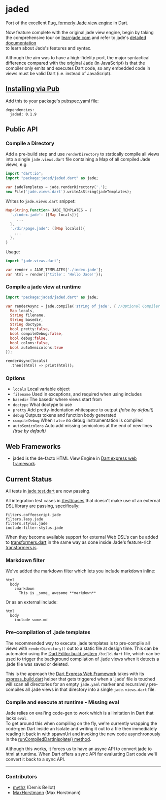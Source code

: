 jaded
=====

Port of the excellent [Pug, formerly Jade view engine](https://github.com/pugjs/pug#rename-from-jade) in Dart.

Now feature complete with the original jade view engine, begin by taking the comprehensive tour on
[learnjade.com](http://www.learnjade.com/) and refer to jade's 
[detailed documentation](https://github.com/visionmedia/jade#readme-contents)  
to learn about Jade's features and syntax. 

Although the aim was to have a high-fidelity port, the major syntactical difference compared with 
the original Jade (in JavaScript) is that the compiler only emits and executes Dart code, so any 
embedded code in views must be valid Dart (i.e. instead of JavaScript).

## [Installing via Pub](http://pub.dartlang.org/packages/jaded)	

Add this to your package's pubspec.yaml file:

	dependencies:
	  jaded: 0.1.9

## Public API

### Compile a Directory 

Add a pre-build step and use `renderDirectory` to statically compile all views into a single 
`jade.views.dart` file containing a Map of all compiled Jade views, e.g:

```dart
import "dart:io";
import "package:jaded/jaded.dart" as jade;

var jadeTemplates = jade.renderDirectory('.');
new File('jade.views.dart').writeAsString(jadeTemplates);
```

Writes to `jade.views.dart` snippet:

```dart
Map<String,Function> JADE_TEMPLATES = {
  './index.jade': ([Map locals]){
     ...
  },
  './dir/page.jade': ([Map locals]){
    ...
  },
}
```

Usage:

```dart
import "jade.views.dart";

var render = JADE_TEMPLATES['./index.jade'];
var html = render({'title': 'Hello Jade!'});
```

### Compile a jade view at runtime

```dart
import "package:jaded/jaded.dart" as jade;

var renderAsync = jade.compile('string of jade', { //Optional Compiler Defaults:    
  Map locals,
  String filename,
  String basedir,
  String doctype,
  bool pretty:false,
  bool compileDebug:false,
  bool debug:false,
  bool colons:false,
  bool autoSemicolons:true  
});

renderAsync(locals)
  .then((html) => print(html));
```

### Options

 - `locals`    Local variable object
 - `filename`  Used in exceptions, and required when using includes
 - `basedir`   The basedir where views start from
 - `doctype`   What doctype to use
 - `pretty`    Add pretty-indentation whitespace to output _(false by default)_
 - `debug`     Outputs tokens and function body generated
 - `compileDebug`  When `false` no debug instrumentation is compiled
 - `autoSemicolons`  Auto add missing semicolons at the end of new lines _(true by default)_
 
## Web Frameworks

 - jaded is the de-facto HTML View Engine in [Dart express web framework](https://github.com/dartist/express). 

## Current Status

All tests in 
[jade.test.dart](https://github.com/dartist/jaded/blob/master/test/jade.test.dart) 
are now passing.

All integration test cases in 
[/test/cases](https://github.com/dartist/jaded/tree/master/test/cases) 
that doesn't make use of an external DSL library are passing, specifically:  

    filters.coffeescript.jade
    filters.less.jade
    filters.stylus.jade
    include-filter-stylus.jade

When they become available support for external Web DSL's can be added to
[transformers.dart](https://github.com/dartist/jaded/blob/master/lib/transformers.dart)
in the same way as done inside Jade's feature-rich 
[transformers.js](https://github.com/ForbesLindesay/transformers/blob/master/lib/transformers.js).   

### Markdown filter

We've added the markdown filter which lets you include markdown inline:

    html
      body
        :markdown
          This is _some_ awesome **markdown**

Or as an external include:

    html
      body
        include some.md


### Pre-compilation of .jade templates 

The recommended way to execute .jade templates is to pre-compile all views with `renderDirectory()` 
out to a static file at design time. This can be automated using the 
[Dart Editor build system](http://www.dartlang.org/tools/editor/build.html) `/build.dart` file,
which can be used to trigger the background compilation of .jade views when it detects a .jade file 
was saved or deleted. 

This is the approach the [Dart Express Web Framework](https://github.com/dartist/express) takes 
with its [express_build.dart](https://github.com/dartist/express/blob/master/lib/express_build.dart) 
helper that gets triggered when a '.jade' file is touched will scan all directories for an empty 
`jade.yaml` marker and recursively pre-compiles all .jade views in that directory into a single 
`jade.views.dart` file.   

### Compile and execute at runtime - Missing eval

Jade relies on eval'ing code-gen to work which is a limitation in Dart that lacks `eval`.     
To get around this when compiling on the fly, we're currently wrapping the code-gen Dart inside 
an Isolate and writing it out to a file then immediately reading it back in with spawnUri and 
invoking the new code asynchronously in the 
[runCompiledDartInIsolate() method](https://github.com/dartist/jaded/blob/master/lib/jaded.dart#L168-L215). 

Although this works, it forces us to have an async API to convert jade to html at runtime. 
When Dart offers a sync API for evaluating Dart code we'll convert it back to a sync API.


-------

### Contributors

  - [mythz](https://github.com/mythz) (Demis Bellot)
  - [MaxHorstmann](https://github.com/MaxHorstmann) (Max Horstmann)
  
 
